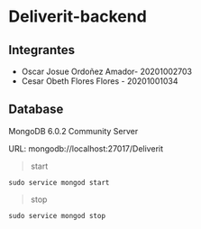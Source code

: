 # Deliverit-backend
## Integrantes
- Oscar Josue Ordoñez Amador- 20201002703
- Cesar Obeth Flores Flores - 20201001034


## Database
MongoDB 6.0.2 Community Server

URL:
mongodb://localhost:27017/Deliverit
> start
```
sudo service mongod start
```
> stop
```
sudo service mongod stop
```


